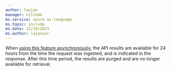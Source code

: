 ```yaml
---
author: laujan
manager: nitinme
ms.service: azure-ai-language
ms.topic: include
ms.date: 12/19/2023
ms.author: lajanuar
---
```


When [using this feature asynchronously](../concepts/use-asynchronously.md), the API results are available for 24 hours from the time the request was ingested, and is indicated in the response. After this time period, the results are purged and are no longer available for retrieval.
